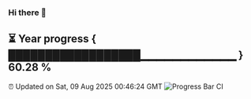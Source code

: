 ### Hi there 👋
⏳ Year progress { ██████████████████▁▁▁▁▁▁▁▁▁▁▁▁ } 60.28 %
---
⏰ Updated on Sat, 09 Aug 2025 00:46:24 GMT
![Progress Bar CI](https://github.com/Moyi321/Moyi321/workflows/Progress%20Bar%20CI/badge.svg)
